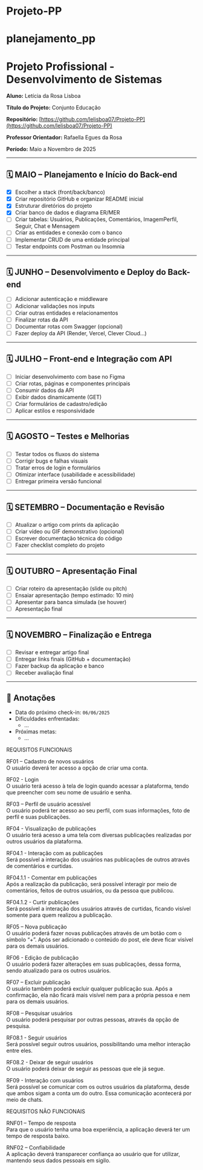 # Projeto-PP

# planejamento_pp

# Projeto Profissional - Desenvolvimento de Sistemas

**Aluno:** Letícia da Rosa Lisboa

**Título do Projeto:** Conjunto Educação

**Repositório:** [https://github.com/lelisboa07/Projeto-PP](https://github.com/lelisboa07/Projeto-PP)

**Professor Orientador:** Rafaella Egues da Rosa

**Período:** Maio a Novembro de 2025

---

## 🗓️ MAIO – Planejamento e Início do Back-end

- [x]  Escolher a stack (front/back/banco)
- [x]  Criar repositório GitHub e organizar README inicial
- [x]  Estruturar diretórios do projeto
- [x]  Criar banco de dados e diagrama ER/MER
- [ ]  Criar tabelas: Usuários, Publicações, Comentários, ImagemPerfil, Seguir, Chat e Mensagem
- [ ]  Criar as entidades e conexão com o banco
- [ ]  Implementar CRUD de uma entidade principal
- [ ]  Testar endpoints com Postman ou Insomnia

---

## 🗓️ JUNHO – Desenvolvimento e Deploy do Back-end

- [ ]  Adicionar autenticação e middleware
- [ ]  Adicionar validações nos inputs
- [ ]  Criar outras entidades e relacionamentos
- [ ]  Finalizar rotas da API
- [ ]  Documentar rotas com Swagger (opcional)
- [ ]  Fazer deploy da API (Render, Vercel, Clever Cloud…)

---

## 🗓️ JULHO – Front-end e Integração com API

- [ ]  Iniciar desenvolvimento com base no Figma
- [ ]  Criar rotas, páginas e componentes principais
- [ ]  Consumir dados da API
- [ ]  Exibir dados dinamicamente (GET)
- [ ]  Criar formulários de cadastro/edição
- [ ]  Aplicar estilos e responsividade

---

## 🗓️ AGOSTO – Testes e Melhorias

- [ ]  Testar todos os fluxos do sistema
- [ ]  Corrigir bugs e falhas visuais
- [ ]  Tratar erros de login e formulários
- [ ]  Otimizar interface (usabilidade e acessibilidade)
- [ ]  Entregar primeira versão funcional

---

## 🗓️ SETEMBRO – Documentação e Revisão

- [ ]  Atualizar o artigo com prints da aplicação
- [ ]  Criar vídeo ou GIF demonstrativo (opcional)
- [ ]  Escrever documentação técnica do código
- [ ]  Fazer checklist completo do projeto

---

## 🗓️ OUTUBRO – Apresentação Final

- [ ]  Criar roteiro da apresentação (slide ou pitch)
- [ ]  Ensaiar apresentação (tempo estimado: 10 min)
- [ ]  Apresentar para banca simulada (se houver)
- [ ]  Apresentação final

---

## 🗓️ NOVEMBRO – Finalização e Entrega

- [ ]  Revisar e entregar artigo final
- [ ]  Entregar links finais (GitHub + documentação)
- [ ]  Fazer backup da aplicação e banco
- [ ]  Receber avaliação final

---

## 📌 Anotações

- Data do próximo check-in: `06/06/2025`
- Dificuldades enfrentadas:
    - …
- Próximas metas:
    - …


REQUISITOS FUNCIONAIS 

RF01 – Cadastro de novos usuários  
O usuário deverá ter acesso a opção de criar uma conta.  

RF02 - Login  
O usuário terá acesso à tela de login quando acessar a plataforma, tendo que preencher com seu nome de usuário e senha.  

RF03 – Perfil de usuário acessível  
O usuário poderá ter acesso ao seu perfil, com suas informações, foto de perfil e suas publicações.  

RF04 - Visualização de publicações  
O usuário terá acesso a uma tela com diversas publicações realizadas por outros usuários da plataforma.  

  RF04.1 - Interação com as publicações  
  Será possível a interação dos usuários nas publicações de outros através de 	comentários e curtidas.     

   RF04.1.1 - Comentar em publicações  
   Após a realização da publicação, será possível interagir por meio de 	comentários, feitos de outros usuários, ou da pessoa que publicou.  

   RF04.1.2 - Curtir publicações  
   Será possível a interação dos usuários através de curtidas, ficando 	visível somente para quem realizou a publicação.  

RF05 – Nova publicação  
O usuário poderá fazer novas publicações através de um botão com o símbolo “+”. Após ser adicionado o conteúdo do post, ele deve ficar visível para os demais usuários.  

RF06 - Edição de publicação  
O usuário poderá fazer alterações em suas publicações, dessa forma, sendo atualizado para os outros usuários.  

RF07 – Excluir publicação  
O usuário também poderá excluir qualquer publicação sua. Após a confirmação, ela não ficará mais visível nem para a própria pessoa e nem para os demais usuários.  

RF08 – Pesquisar usuários  
O usuário poderá pesquisar por outras pessoas, através da opção de pesquisa.  

  RF08.1 - Seguir usuários  
  Será possível seguir outros usuários, possibilitando uma melhor interação 	entre eles.  

  RF08.2 - Deixar de seguir usuários  
  O usuário poderá deixar de seguir as pessoas que ele já segue.  

RF09 - Interação com usuários  
Será possível se comunicar com os outros usuários da plataforma, desde que ambos sigam a conta um do outro. Essa comunicação acontecerá por meio de chats.  

 
REQUISITOS NÃO FUNCIONAIS 

RNF01 – Tempo de resposta  
Para que o usuário tenha uma boa experiência, a aplicação deverá ter um tempo de resposta baixo.  

RNF02 – Confiabilidade  
A aplicação deverá transparecer confiança ao usuário que for utilizar, mantendo seus dados pessoais em sigilo. 
